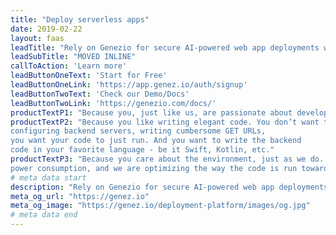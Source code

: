 ```yaml
---
title: "Deploy serverless apps" 
date: 2019-02-22
layout: faas
leadTitle: "Rely on Genezio for secure AI-powered web app deployments with ultra-fast, energy-efficient infrastructure. Benefit from CDN-optimized frontends, autoscaled backends, near-zero latency, and seamless AI integration for high-performance applications."
leadSubTitle: "MOVED INLINE"
callToAction: 'Learn more'
leadButtonOneText: 'Start for Free'
leadButtonOneLink: 'https://app.genez.io/auth/signup'
leadButtonTwoText: 'Check our Demo/Docs'
leadButtonTwoLink: 'https://genezio.com/docs/'
productTextP1: "Because you, just like us, are passionate about developing new apps, new features. You want to bring them to your users as fast as possible. You want to focus on your code, develop, debug, release and iterate fast."
productTextP2: "Because you like writing elegant code. You don’t want to lose time 
configuring backend servers, writing cumbersome GET URLs, 
you want your code to just run. And you want to write the backend 
code in your favorite language - be it Swift, Kotlin, etc."
productTextP3: "Because you care about the environment, just as we do.  We are passionate about 
power consumption, and we are optimizing the way the code is run towards our goal of zero overhead, fastest cold start delay, best CPU and memory resource allocation."
# meta data start
description: "Rely on Genezio for secure AI-powered web app deployments with ultra-fast, energy-efficient infrastructure. Benefit from CDN-optimized frontends, autoscaled backends, near-zero latency, and seamless AI integration for high-performance applications."
meta_og_url: "https://genez.io"
meta_og_image: "https://genez.io/deployment-platform/images/og.jpg"
# meta data end
---
```

